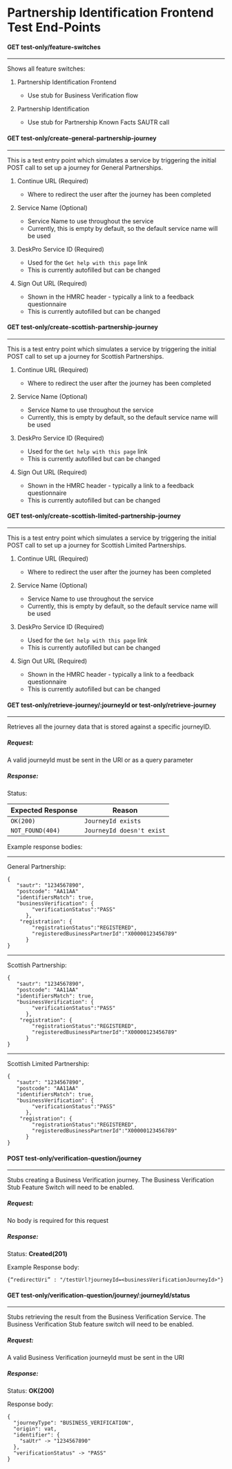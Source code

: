# Partnership Identification Frontend Test End-Points

#### GET test-only/feature-switches

---
Shows all feature switches:
1. Partnership Identification Frontend

    - Use stub for Business Verification flow

2. Partnership Identification

    - Use stub for Partnership Known Facts SAUTR call

#### GET test-only/create-general-partnership-journey

---
This is a test entry point which simulates a service by triggering the initial POST call to set up a journey for General Partnerships.

1. Continue URL (Required)

    - Where to redirect the user after the journey has been completed

2. Service Name (Optional)

    - Service Name to use throughout the service
    - Currently, this is empty by default, so the default service name will be used

3. DeskPro Service ID (Required)

    - Used for the `Get help with this page` link
    - This is currently autofilled but can be changed

4. Sign Out URL (Required)

    - Shown in the HMRC header - typically a link to a feedback questionnaire
    - This is currently autofilled but can be changed

#### GET test-only/create-scottish-partnership-journey

---
This is a test entry point which simulates a service by triggering the initial POST call to set up a journey for Scottish Partnerships.

1. Continue URL (Required)

   - Where to redirect the user after the journey has been completed

2. Service Name (Optional)

   - Service Name to use throughout the service
   - Currently, this is empty by default, so the default service name will be used

3. DeskPro Service ID (Required)

   - Used for the `Get help with this page` link
   - This is currently autofilled but can be changed

4. Sign Out URL (Required)

   - Shown in the HMRC header - typically a link to a feedback questionnaire
   - This is currently autofilled but can be changed

#### GET test-only/create-scottish-limited-partnership-journey

   ---
   This is a test entry point which simulates a service by triggering the initial POST call to set up a journey for Scottish Limited Partnerships.

   1. Continue URL (Required)

      - Where to redirect the user after the journey has been completed

   2. Service Name (Optional)

      - Service Name to use throughout the service
      - Currently, this is empty by default, so the default service name will be used

   3. DeskPro Service ID (Required)

      - Used for the `Get help with this page` link
      - This is currently autofilled but can be changed

   4. Sign Out URL (Required)

      - Shown in the HMRC header - typically a link to a feedback questionnaire
      - This is currently autofilled but can be changed

#### GET test-only/retrieve-journey/:journeyId or test-only/retrieve-journey

---
Retrieves all the journey data that is stored against a specific journeyID.

##### Request:
A valid journeyId must be sent in the URI or as a query parameter

##### Response:
Status:

| Expected Response                       | Reason
|-----------------------------------------|------------------------------
| ```OK(200)```                           |  ```JourneyId exists```
| ```NOT_FOUND(404)```                    | ```JourneyId doesn't exist```

Example response bodies:

---
General Partnership:
```
{
   "sautr": "1234567890",
   "postcode": "AA11AA"
   "identifiersMatch": true,
   "businessVerification": {
        "verificationStatus":"PASS"
      },
    "registration": {
        "registrationStatus":"REGISTERED",
        "registeredBusinessPartnerId":"X00000123456789"
      }
}
```

---
Scottish Partnership:
```
{
   "sautr": "1234567890",
   "postcode": "AA11AA"
   "identifiersMatch": true,
   "businessVerification": {
        "verificationStatus":"PASS"
      },
    "registration": {
        "registrationStatus":"REGISTERED",
        "registeredBusinessPartnerId":"X00000123456789"
      }
}
```

---
Scottish Limited Partnership:
```
{
   "sautr": "1234567890",
   "postcode": "AA11AA"
   "identifiersMatch": true,
   "businessVerification": {
        "verificationStatus":"PASS"
      },
    "registration": {
        "registrationStatus":"REGISTERED",
        "registeredBusinessPartnerId":"X00000123456789"
      }
}
```

#### POST test-only/verification-question/journey

---
Stubs creating a Business Verification journey. The Business Verification Stub Feature Switch will need to be enabled.

##### Request:
No body is required for this request

##### Response:
Status: **Created(201)**

Example Response body:

```
{“redirectUri” : "/testUrl?journeyId=<businessVerificationJourneyId>"}
```

#### GET  test-only/verification-question/journey/:journeyId/status

---
Stubs retrieving the result from the Business Verification Service. The Business Verification Stub feature switch will need to be enabled.

##### Request:
A valid Business Verification journeyId must be sent in the URI

##### Response:
Status: **OK(200)**

Response body:
```
{
  "journeyType": "BUSINESS_VERIFICATION",
  "origin": vat,
  "identifier": {
    "saUtr" -> "1234567890"
  },
  "verificationStatus" -> "PASS"
}
```
